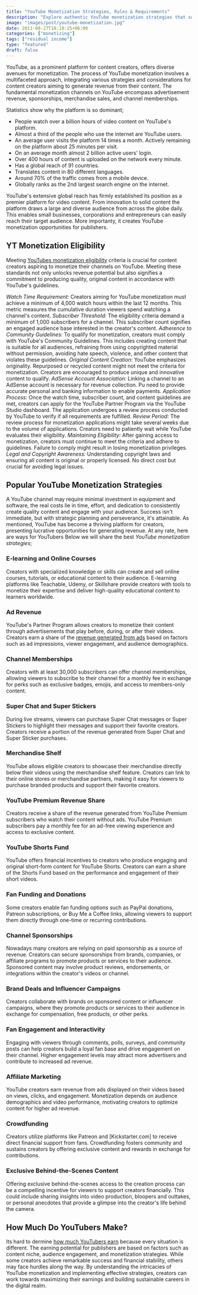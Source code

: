 ```yaml
---
title: "YouTube Monetization Strategies, Rules & Requirements"
description: "Explore authentic YouTube monetization strategies that successful publishers currently use. Find rules and requirements to fulfill eligibility criteria."
image: "images/post/youtube-monetization.jpg"
date: 2011-08-27T18:19:25+06:00
categories: ["monetizing"]
tags: ["residual income"]
type: "featured"
draft: false
---
```


YouTube, as a prominent platform for content creators, offers diverse avenues for monetization. The process of YouTube monetization involves a multifaceted approach, integrating various strategies and considerations for content creators aiming to generate revenue from their content. The fundamental monetization channels on YouTube encompass advertisement revenue, sponsorships, merchandise sales, and channel memberships.

Statistics show why the platform is so dominant;

- People watch over a billion hours of video content on YouTube's platform.
- Almost a third of the people who use the internet are YouTube users.
- An average user visits the platform 14 times a month. Actively remaining on the platform about 25 minutes per visit.
- On an average month almost 2 billion active users' login.
- Over 400 hours of content is uploaded on the network every minute.
- Has a global reach of 91 countries.
- Translates content in 80 different languages.
- Around 70% of the traffic comes from a mobile device.
- Globally ranks as the 2nd largest search engine on the internet.

YouTube's extensive global reach has firmly established its position as a premier platform for video content. From innovation to solid content the platform draws a large and diverse audience from across the globe daily. This enables small businesses, corporations and entrepreneurs can easily reach their target audience. More importanty, it creates YouTube monetization opportunities for publishers.

## YT Monetization Eligibility

Meeting [YouTubes monetization eligibility](https://www.youtube.com/howyoutubeworks/policies/monetization-policies) criteria is crucial for content creators aspiring to monetize their channels on YouTube. Meeting these standards not only unlocks revenue potential but also signifies a commitment to producing quality, original content in accordance with YouTube's guidelines.

_Watch Time Requirement:_ Creators aiming for YouTube monetization must achieve a minimum of 4,000 watch hours within the last 12 months. This metric measures the cumulative duration viewers spend watching a channel's content.
_Subscriber Threshold:_ The eligibility criteria demand a minimum of 1,000 subscribers for a channel. This subscriber count signifies an engaged audience base interested in the creator's content.
_Adherence to Community Guidelines:_ To qualify for monetization, creators must comply with YouTube's Community Guidelines. This includes creating content that is suitable for all audiences, refraining from using copyrighted material without permission, avoiding hate speech, violence, and other content that violates these guidelines.
_Original Content Creation:_ YouTube emphasizes originality. Repurposed or recycled content might not meet the criteria for monetization. Creators are encouraged to produce unique and innovative content to qualify.
_AdSense Account Association:_ Linking a channel to an AdSense account is necessary for revenue collection. Pu need to provide accurate personal and banking information to enable payments.
_Application Process:_ Once the watch time, subscriber count, and content guidelines are met, creators can apply for the YouTube Partner Program via the YouTube Studio dashboard. The application undergoes a review process conducted by YouTube to verify if all requirements are fulfilled.
_Review Period:_ The review process for monetization applications might take several weeks due to the volume of applications. Creators need to patiently wait while YouTube evaluates their eligibility.
_Maintaining Eligibility:_ After gaining access to monetization, creators must continue to meet the criteria and adhere to guidelines. Failure to comply might result in losing monetization privileges.
_Legal and Copyright Awareness:_ Understanding copyright laws and ensuring all content is original or properly licensed. No direct cost but crucial for avoiding legal issues.

## Popular YouTube Monetization Strategies

A YouTube channel may require minimal investment in equipment and software, the real costs lie in time, effort, and dedication to consistently create quality content and engage with your audience. Success isn't immediate, but with strategic planning and perseverance, it's attainable. As mentioned, YouTube has become a thriving platform for creators, presenting lucrative opportunities for generating revenue. At any rate, here are ways for YouTubers Below we will share the best _YouTube monetization strategies_;

### E-learning and Online Courses

Creators with specialized knowledge or skills can create and sell online courses, tutorials, or educational content to their audience. E-learning platforms like Teachable, Udemy, or Skillshare provide creators with tools to monetize their expertise and deliver high-quality educational content to learners worldwide.

### Ad Revenue

YouTube's Partner Program allows creators to monetize their content through advertisements that play before, during, or after their videos. Creators earn a share of the [revenue generated from ads](/blog/how-to-make-money-with-google-ads) based on factors such as ad impressions, viewer engagement, and audience demographics.

### Channel Memberships

Creators with at least 30,000 subscribers can offer channel memberships, allowing viewers to subscribe to their channel for a monthly fee in exchange for perks such as exclusive badges, emojis, and access to members-only content.

### Super Chat and Super Stickers

During live streams, viewers can purchase Super Chat messages or Super Stickers to highlight their messages and support their favorite creators. Creators receive a portion of the revenue generated from Super Chat and Super Sticker purchases.

### Merchandise Shelf

YouTube allows eligible creators to showcase their merchandise directly below their videos using the merchandise shelf feature. Creators can link to their online stores or merchandise partners, making it easy for viewers to purchase branded products and support their favorite creators.

### YouTube Premium Revenue Share

Creators receive a share of the revenue generated from YouTube Premium subscribers who watch their content without ads. YouTube Premium subscribers pay a monthly fee for an ad-free viewing experience and access to exclusive content.

### YouTube Shorts Fund

YouTube offers financial incentives to creators who produce engaging and original short-form content for YouTube Shorts. Creators can earn a share of the Shorts Fund based on the performance and engagement of their short videos.

### Fan Funding and Donations

Some creators enable fan funding options such as PayPal donations, Patreon subscriptions, or Buy Me a Coffee links, allowing viewers to support them directly through one-time or recurring contributions.

### Channel Sponsorships

Nowadays many creators are relying on paid sponsorship as a source of revenue. Creators can secure sponsorships from brands, companies, or affiliate programs to promote products or services to their audience. Sponsored content may involve product reviews, endorsements, or integrations within the creator's videos or channel.

### Brand Deals and Influencer Campaigns

Creators collaborate with brands on sponsored content or influencer campaigns, where they promote products or services to their audience in exchange for compensation, free products, or other perks.

### Fan Engagement and Interactivity

Engaging with viewers through comments, polls, surveys, and community posts can help creators build a loyal fan base and drive engagement on their channel. Higher engagement levels may attract more advertisers and contribute to increased ad revenue.

### Affiliate Marketing

YouTube creators earn revenue from ads displayed on their videos based on views, clicks, and engagement. Monetization depends on audience demographics and video performance, motivating creators to optimize content for higher ad revenue.

### Crowdfunding

Creators utilize platforms like Patreon and [Kickstarter.com] to receive direct financial support from fans. Crowdfunding fosters community and sustains creators by offering exclusive content and rewards in exchange for contributions.

### Exclusive Behind-the-Scenes Content

Offering exclusive behind-the-scenes access to the creation process can be a compelling incentive for viewers to support creators financially. This could include sharing insights into video production, bloopers and outtakes, or personal anecdotes that provide a glimpse into the creator's life behind the camera.

## How Much Do YouTubers Make?

Its hard to dermine [how much YouTubers earn](/blog/how-much-do-youtubers-make) because every situation is different. The earning potential for publishers are based on factors such as content niche, audience engagement, and monetization strategies. While some creators achieve remarkable success and financial stability, others may face hurdles along the way. By understanding the intricacies of YouTube monetization and implementing effective strategies, creators can work towards maximizing their earnings and building sustainable careers in the digital realm.
